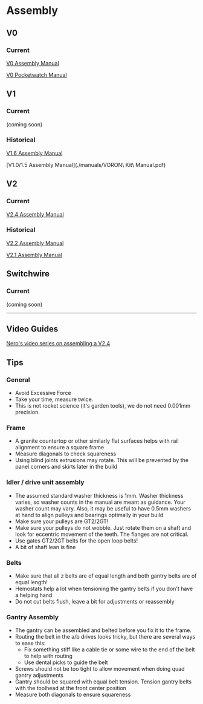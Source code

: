 # Assembly

## V0

### Current

[V0 Assembly Manual](./manuals/V0_Assembly_Manual.pdf)

[V0 Pocketwatch Manual](./manuals/VORON_Pocketwatch_Assembly_Manual.pdf)

## V1

### Current

(coming soon)

### Historical

[V1.6 Assembly Manual](./manuals/VORON1.6_Manual.pdf)

[V1.0/1.5 Assembly Manual](./manuals/VORON\ Kit\ Manual.pdf)

## V2

### Current

[V2.4 Assembly Manual](./manuals/V2.4_Assembly_Manual.pdf)

### Historical

[V2.2 Assembly Manual](./manuals/VORON2.2_Manual.pdf)

[V2.1 Assembly Manual](./manuals/VORON2.1_Manual.pdf)

## Switchwire

### Current

(coming soon)

---


## Video Guides

[Nero's video series on assembling a V2.4](https://www.youtube.com/playlist?list=PL7zrGeKp_8CR7oSREn46GCAteJdN9XGzW)

## Tips

### General

* Avoid Excessive Force
* Take your time, measure twice.
* This is not rocket science (it's garden tools), we do not need 0.001mm precision.

### Frame


* A granite countertop or other similarly flat surfaces helps with rail alignment to ensure a square frame
* Measure diagonals to check squareness
* Using blind joints extrusions may rotate. This will be prevented by the panel corners and skirts later in the build

### Idler / drive unit assembly

* The assumed standard washer thickness is 1mm. Washer thickness varies, so washer counts in the manual are meant as guidance. Your washer count may vary. Also, it may be useful to have 0.5mm washers at hand to align pulleys and bearings optimally in your build
* Make sure your pulleys are GT2/2GT!
* Make sure your pulleys do not wobble. Just rotate them on a shaft and look for eccentric movement of the teeth. The flanges are not critical.
* Use gates GT2/2GT belts for the open loop belts!
* A bit of shaft lean is fine

### Belts

* Make sure that all z belts are of equal length and both gantry belts are of equal length!
* Hemostats help a lot when tensioning the gantry belts if you don't have a helping hand
* Do not cut belts flush, leave a bit for adjustments or reassembly

### Gantry Assembly

* The gantry can be assembled and belted before you fix it to the frame.
* Routing the belt in the a/b drives looks tricky, but there are several ways to ease this:
	* Fix something stiff like a cable tie or some wire to the end of the belt to help with routing
	* Use dental picks to guide the belt
* Screws should not be too tight to allow movement when doing quad gantry adjustments
* Gantry should be squared with equal belt tension. Tension gantry belts with the toolhead at the front center position
* Measure both diagonals to ensure squareness
 
